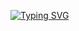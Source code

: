 [![Typing SVG](https://readme-typing-svg.herokuapp.com?font=MonoSpace&pause=1000&random=false&width=435&lines=Hey+There!+I'm+Vinicius👋)](https://git.io/typing-svg) 

<!--
**Vinicius-Goi/Vinicius-Goi** is a ✨ _special_ ✨ repository because its `README.md` (this file) appears on your GitHub profile.

Here are some ideas to get you started:

- 🔭 I’m currently working on ...
- 🌱 I’m currently learning ...
- 👯 I’m looking to collaborate on ...
- 🤔 I’m looking for help with ...
- 💬 Ask me about ...
- 📫 How to reach me: ...
- 😄 Pronouns: ...
- ⚡ Fun fact: ...
-->
